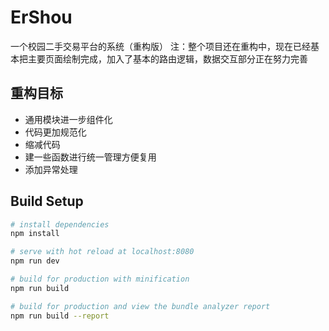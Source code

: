 # ErShou
一个校园二手交易平台的系统（重构版）
注：整个项目还在重构中，现在已经基本把主要页面绘制完成，加入了基本的路由逻辑，数据交互部分正在努力完善

## 重构目标
* 通用模块进一步组件化
* 代码更加规范化
* 缩减代码
* 建一些函数进行统一管理方便复用
* 添加异常处理

## Build Setup
``` bash
# install dependencies
npm install

# serve with hot reload at localhost:8080
npm run dev

# build for production with minification
npm run build

# build for production and view the bundle analyzer report
npm run build --report
```
